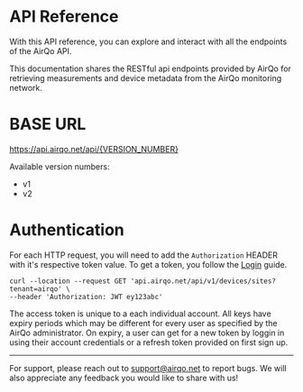 # API Reference

With this API reference, you can explore and interact with all the endpoints of the AirQo API.

This documentation shares the RESTful api endpoints provided by AirQo for retrieving measurements and device metadata from the AirQo monitoring network.

# BASE URL

https://api.airqo.net/api/{VERSION_NUMBER}

Available version numbers:

- v1
- v2

# Authentication

For each HTTP request, you will need to add the `Authorization` HEADER with it's respective token value. To get a token, you follow the [Login](../api/users.md#login) guide.

```curl
curl --location --request GET 'api.airqo.net/api/v1/devices/sites?tenant=airqo' \
--header 'Authorization: JWT ey123abc'
```

The access token is unique to a each individual account. All keys have expiry periods which may be different for every user as specified by the AirQo administrator.
On expiry, a user can get for a new token by loggin in using their account credentials or a refresh token provided on first sign up.

---

For support, please reach out to [support@airqo.net](mailto:support@airqo.net) to report bugs. We will also appreciate any feedback you would like to share with us!
